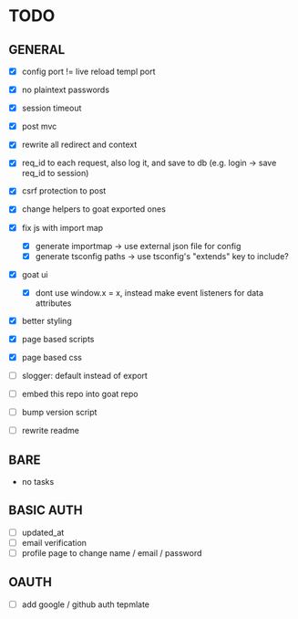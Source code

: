 # TODO

## GENERAL

- [x] config port != live reload templ port
- [x] no plaintext passwords
- [x] session timeout
- [x] post mvc
- [x] rewrite all redirect and context
- [x] req_id to each request, also log it, and save to db (e.g. login -> save req_id to session)
- [x] csrf protection to post
- [x] change helpers to goat exported ones
- [x] fix js with import map
    - [x] generate importmap -> use external json file for config
    - [x] generate tsconfig paths -> use tsconfig's "extends" key to include?
- [x] goat ui
    - [x] dont use window.x = x, instead make event listeners for data attributes
- [x] better styling
- [x] page based scripts
- [x] page based css
- [ ] slogger: default instead of export
- [ ] embed this repo into goat repo

- [ ] bump version script
- [ ] rewrite readme

## BARE

- no tasks

## BASIC AUTH

- [ ] updated_at
- [ ] email verification
- [ ] profile page to change name / email / password

## OAUTH

- [ ] add google / github auth tepmlate
